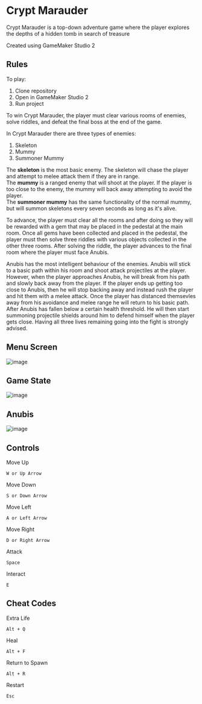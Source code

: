 # Crypt Marauder
Crypt Marauder is a top-down adventure game where the player explores the depths of a hidden tomb in search of treasure

Created using GameMaker Studio 2

## Rules
To play:
1. Clone repository
2. Open in GameMaker Studio 2
3. Run project

To win Crypt Marauder, the player must clear various rooms of enemies, solve riddles, and defeat the final boss at the end of the game.

In Crypt Marauder there are three types of enemies:
1. Skeleton
2. Mummy
3. Summoner Mummy

The **skeleton** is the most basic enemy. The skeleton will chase the player and attempt to melee attack them if they are in range.\
The **mummy** is a ranged enemy that will shoot at the player. If the player is too close to the enemy, the mummy will back away attempting to avoid the player.\
The **summoner mummy** has the same functionality of the normal mummy, but will summon skeletons every seven seconds as long as it's alive.

To advance, the player must clear all the rooms and after doing so they will be rewarded with a gem that may be placed in the pedestal at the main room.
Once all gems have been collected and placed in the pedestal, the player must then solve three riddles with various objects collected in the other three rooms.
After solving the riddle, the player advances to the final room where the player must face Anubis.

Anubis has the most intelligent behaviour of the enemies. Anubis will stick to a basic path within his room and shoot attack projectiles at the player. 
However, when the player approaches Anubis, he will break from his path and slowly back away from the player. 
If the player ends up getting too close to Anubis, then he will stop backing away and instead rush the player and hit them with a melee attack.
Once the player has distanced themsevles away from his avoidance and melee range he will return to his basic path. After Anubis has fallen below a certain
health threshold. He will then start summoning projectile shields around him to defend himself when the player gets close.
Having all three lives remaining going into the fight is strongly advised.

## Menu Screen
![image](https://user-images.githubusercontent.com/37620953/145264399-ac14f0eb-11f0-4ef8-8040-f33548c8ccbd.png)

## Game State
![image](https://user-images.githubusercontent.com/37620953/145264620-9c2a555f-b02c-4e63-88ed-091bfec7eb4e.png)

## Anubis
![image](https://user-images.githubusercontent.com/37620953/145264906-d6b400b6-c564-4ce6-a804-85182ef5c31f.png)

## Controls
Move Up
```
W or Up Arrow
```

Move Down
```
S or Down Arrow
```

Move Left
```
A or Left Arrow
```

Move Right
```
D or Right Arrow
```

Attack
```
Space
```

Interact
```
E
```


## Cheat Codes
Extra Life
```
Alt + Q
```

Heal
```
Alt + F
```

Return to Spawn
```
Alt + R
```

Restart
```
Esc
```
